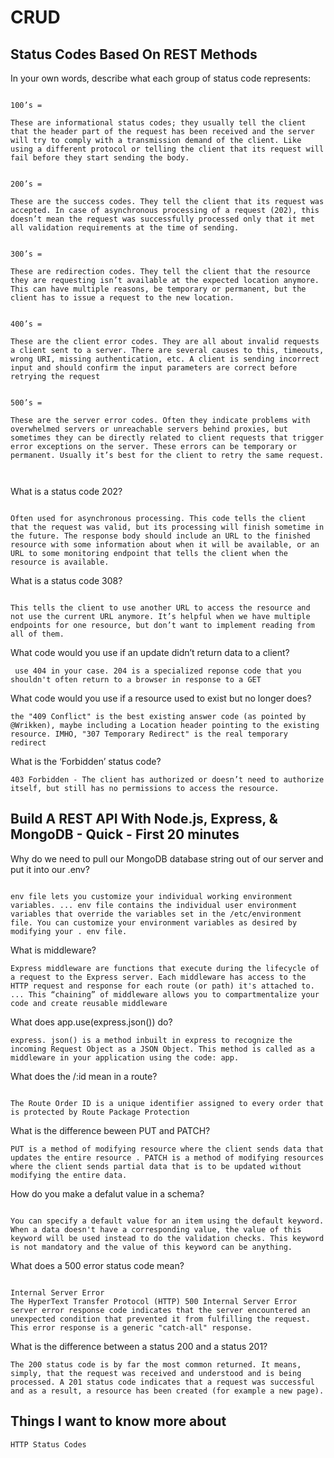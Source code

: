 # CRUD

## Status Codes Based On REST Methods

In your own words, describe what each group of status code represents:


```

100’s =  

These are informational status codes; they usually tell the client that the header part of the request has been received and the server will try to comply with a transmission demand of the client. Like using a different protocol or telling the client that its request will fail before they start sending the body.


200’s =

These are the success codes. They tell the client that its request was accepted. In case of asynchronous processing of a request (202), this doesn’t mean the request was successfully processed only that it met all validation requirements at the time of sending.


300’s =

These are redirection codes. They tell the client that the resource they are requesting isn’t available at the expected location anymore. This can have multiple reasons, be temporary or permanent, but the client has to issue a request to the new location.


400’s =

These are the client error codes. They are all about invalid requests a client sent to a server. There are several causes to this, timeouts, wrong URI, missing authentication, etc. A client is sending incorrect input and should confirm the input parameters are correct before retrying the request


500’s =

These are the server error codes. Often they indicate problems with overwhelmed servers or unreachable servers behind proxies, but sometimes they can be directly related to client requests that trigger error exceptions on the server. These errors can be temporary or permanent. Usually it’s best for the client to retry the same request.



```

What is a status code 202?

```

Often used for asynchronous processing. This code tells the client that the request was valid, but its processing will finish sometime in the future. The response body should include an URL to the finished resource with some information about when it will be available, or an URL to some monitoring endpoint that tells the client when the resource is available.

```

What is a status code 308?

```

This tells the client to use another URL to access the resource and not use the current URL anymore. It’s helpful when we have multiple endpoints for one resource, but don’t want to implement reading from all of them.

```

What code would you use if an update didn’t return data to a client?

```
 use 404 in your case. 204 is a specialized reponse code that you shouldn't often return to a browser in response to a GET

```

What code would you use if a resource used to exist but no longer does?

```
the "409 Conflict" is the best existing answer code (as pointed by @Wrikken), maybe including a Location header pointing to the existing resource. IMHO, "307 Temporary Redirect" is the real temporary redirect

```

What is the ‘Forbidden’ status code?

```
403 Forbidden - The client has authorized or doesn’t need to authorize itself, but still has no permissions to access the resource.

```



## Build A REST API With Node.js, Express, & MongoDB - Quick - First 20 minutes


Why do we need to pull our MongoDB database string out of our server and put it into our .env?

```

env file lets you customize your individual working environment variables. ... env file contains the individual user environment variables that override the variables set in the /etc/environment file. You can customize your environment variables as desired by modifying your . env file.

```


What is middleware?

```
Express middleware are functions that execute during the lifecycle of a request to the Express server. Each middleware has access to the HTTP request and response for each route (or path) it's attached to. ... This “chaining” of middleware allows you to compartmentalize your code and create reusable middleware

```


What does app.use(express.json()) do?

```
express. json() is a method inbuilt in express to recognize the incoming Request Object as a JSON Object. This method is called as a middleware in your application using the code: app.

```

What does the /:id mean in a route?

```

The Route Order ID is a unique identifier assigned to every order that is protected by Route Package Protection

```

What is the difference beween PUT and PATCH?

```
PUT is a method of modifying resource where the client sends data that updates the entire resource . PATCH is a method of modifying resources where the client sends partial data that is to be updated without modifying the entire data.

```

How do you make a defalut value in a schema?

```

You can specify a default value for an item using the default keyword. When a data doesn't have a corresponding value, the value of this keyword will be used instead to do the validation checks. This keyword is not mandatory and the value of this keyword can be anything.

```

What does a 500 error status code mean?

```

Internal Server Error
The HyperText Transfer Protocol (HTTP) 500 Internal Server Error server error response code indicates that the server encountered an unexpected condition that prevented it from fulfilling the request. This error response is a generic "catch-all" response.

```

What is the difference between a status 200 and a status 201?

```
The 200 status code is by far the most common returned. It means, simply, that the request was received and understood and is being processed. A 201 status code indicates that a request was successful and as a result, a resource has been created (for example a new page).

```

## Things I want to know more about


```
HTTP Status Codes

```
